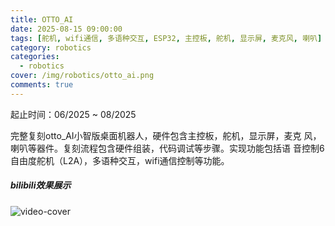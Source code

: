 ```yaml
---
title: OTTO_AI
date: 2025-08-15 09:00:00
tags: [舵机, wifi通信, 多语种交互, ESP32, 主控板, 舵机, 显示屏, 麦克风, 喇叭]
category: robotics
categories:
  - robotics
cover: /img/robotics/otto_ai.png
comments: true
---
```


起止时间：06/2025 ~ 08/2025

完整复刻otto_AI小智版桌面机器人，硬件包含主控板，舵机，显示屏，麦克
风，喇叭等器件。复刻流程包含硬件组装，代码调试等步骤。实现功能包括语
音控制6自由度舵机（L2A），多语种交互，wifi通信控制等功能。


<div class="row">
  <div class="col-lg-12"><!-- title -->
    <h5 class="trm-mb-40 trm-mt-20 trm-title-with-divider">bilibili效果展示<span data-number="05"></span></h5>
  </div>
  <div class="col-lg-12"><!-- video -->
    <div class="trm-video trm-scroll-animation">
      <div class="trm-video-content trm-overlay"><img src="/img/robotics/otto_ai.png" alt="video-cover">
        <div class="trm-button-puls"></div>
        <a href="https://www.bilibili.com/video/BV16UWqzmEgn/" class="trm-play-button" target="_blank"><i class="fas fa-play"></i></a></div>
    </div>
    <!-- video end --></div>
</div>

<script src="https://cdn.jsdelivr.net/npm/twikoo@1.6.38/dist/twikoo.all.min.js"></script>
<script>twikoo.init({el: '#twikoo',envId: 'https://comment.jinhongcai.work'})</script>

